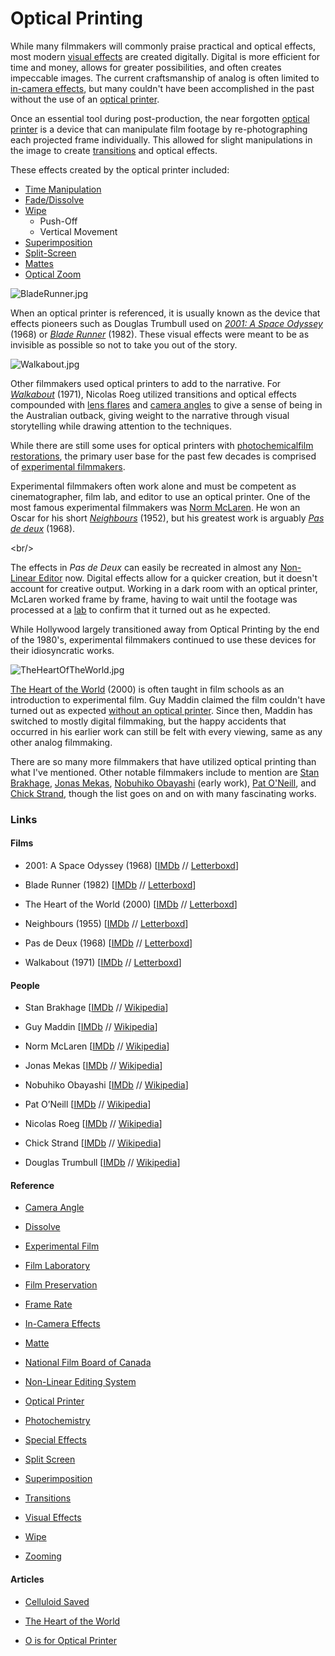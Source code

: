 # Optical Printing

While many filmmakers will commonly praise practical and optical effects, most modern [visual effects](https://en.wikipedia.org/wiki/Visual_effects) are created digitally. Digital is more efficient for time and money, allows for greater possibilities, and often creates impeccable images. The current craftsmanship of analog is often limited to [in-camera effects](https://en.wikipedia.org/wiki/In-camera_effect), but many couldn't have been accomplished in the past without the use of an [optical printer](https://en.wikipedia.org/wiki/Optical_printer).

Once an essential tool during post-production, the near forgotten [optical printer](https://cinefex.com/blog/optical-printer/) is a device that can manipulate film footage by re-photographing each projected frame individually. This allowed for slight manipulations in the image to create [transitions](https://en.wikipedia.org/wiki/Film_transition) and optical effects.

These effects created by the optical printer included:

- [Time Manipulation](https://en.wikipedia.org/wiki/Frame_rate)
- [Fade/Dissolve](https://en.wikipedia.org/wiki/Dissolve_\(filmmaking\))
- [Wipe](https://en.wikipedia.org/wiki/Wipe_\(transition\))
    - Push-Off
    - Vertical Movement
- [Superimposition](https://en.wikipedia.org/wiki/Superimposition)
- [Split-Screen](https://en.wikipedia.org/wiki/Split_screen_\(video_production\))
- [Mattes](https://en.wikipedia.org/wiki/Matte_\(filmmaking\))
- [Optical Zoom](https://en.wikipedia.org/wiki/Zooming_\(filmmaking\))

![BladeRunner.jpg](https://images.squarespace-cdn.com/content/v1/5e13b779a521ce05b02b31c9/1581141585958-FB2B6BDPFI3J9OXFYJWK/BladeRunner.jpg)

When an optical printer is referenced, it is usually known as the device that effects pioneers such as Douglas Trumbull used on [_2001: A Space Odyssey_](https://letterboxd.com/film/2001-a-space-odyssey/) (1968) or [_Blade Runner_](https://letterboxd.com/film/blade-runner/) (1982). These visual effects were meant to be as invisible as possible so not to take you out of the story.

![Walkabout.jpg](https://images.squarespace-cdn.com/content/v1/5e13b779a521ce05b02b31c9/1581445941059-125CIQZ7AJSR9O924LPS/Walkabout.jpg)

Other filmmakers used optical printers to add to the narrative. For [_Walkabout_](https://en.wikipedia.org/wiki/Special_effect) (1971), Nicolas Roeg utilized transitions and optical effects compounded with [lens flares](https://en.wikipedia.org/wiki/Photochemistry) and [camera angles](https://en.wikipedia.org/wiki/Camera_angle) to give a sense of being in the Australian outback, giving weight to the narrative through visual storytelling while drawing attention to the techniques.

While there are still some uses for optical printers with [photochemical](https://en.wikipedia.org/wiki/Photochemistry)[film restorations](https://en.wikipedia.org/wiki/Film_preservation), the primary user base for the past few decades is comprised of [experimental filmmakers](https://en.wikipedia.org/wiki/Experimental_film).

Experimental filmmakers often work alone and must be competent as cinematographer, film lab, and editor to use an optical printer. One of the most famous experimental filmmakers was [Norm McLaren](https://en.wikipedia.org/wiki/Norman_McLaren). He won an Oscar for his short [_Neighbours_](https://letterboxd.com/film/neighbours/) (1952), but his greatest work is arguably [_Pas de deux_](https://letterboxd.com/film/pas-de-deux/) (1968).

&lt;br/&gt;

The effects in _Pas de Deux_ can easily be recreated in almost any [Non-Linear Editor](https://en.wikipedia.org/wiki/Non-linear_editing_system) now. Digital effects allow for a quicker creation, but it doesn't account for creative output. Working in a dark room with an optical printer, McLaren worked frame by frame, having to wait until the footage was processed at a [lab](https://en.wikipedia.org/wiki/Film_laboratory) to confirm that it turned out as he expected.

While Hollywood largely transitioned away from Optical Printing by the end of the 1980's, experimental filmmakers continued to use these devices for their idiosyncratic works.

![TheHeartOfTheWorld.jpg](https://images.squarespace-cdn.com/content/v1/5e13b779a521ce05b02b31c9/1581449045892-GOAENHSNYY5W5V8TK0M7/TheHeartOfTheWorld.jpg)

[The Heart of the World](https://letterboxd.com/film/the-heart-of-the-world/) (2000) is often taught in film schools as an introduction to experimental film. Guy Maddin claimed the film couldn't have turned out as expected [without an optical printer](https://guy-maddin.com/projects/the-heart-of-the-world/). Since then, Maddin has switched to mostly digital filmmaking, but the happy accidents that occurred in his earlier work can still be felt with every viewing, same as any other analog filmmaking.

There are so many more filmmakers that have utilized optical printing than what I've mentioned. Other notable filmmakers include to mention are [Stan Brakhage](https://www.imdb.com/name/nm0104132/), [Jonas Mekas](https://www.imdb.com/name/nm0577263/), [Nobuhiko Obayashi](https://www.imdb.com/name/nm0643171/) (early work), [Pat O'Neill](https://www.imdb.com/name/nm0642271/), and [Chick Strand](https://www.imdb.com/name/nm0833247/), though the list goes on and on with many fascinating works.

### Links

#### Films

- 2001: A Space Odyssey (1968) [[IMDb](https://www.imdb.com/title/tt0062622/reference) // [Letterboxd](https://letterboxd.com/film/2001-a-space-odyssey/)]
    
- Blade Runner (1982) [[IMDb](https://www.imdb.com/title/tt0083658/reference) // [Letterboxd](https://letterboxd.com/film/blade-runner/)]
    
- The Heart of the World (2000) [[IMDb](https://www.imdb.com/title/tt0260948/reference) // [Letterboxd](https://letterboxd.com/film/the-heart-of-the-world/)]
    
- Neighbours (1955) [[IMDb](https://www.imdb.com/title/tt0044958/reference) // [Letterboxd](https://letterboxd.com/film/neighbours/)]
    
- Pas de Deux (1968) [[IMDb](https://www.imdb.com/title/tt0063417/reference) // [Letterboxd](https://letterboxd.com/film/pas-de-deux/)]
    
- Walkabout (1971) [[IMDb](https://www.imdb.com/title/tt0067959/reference) // [Letterboxd](https://letterboxd.com/film/walkabout/)]
    

#### People

- Stan Brakhage [[IMDb](https://www.imdb.com/name/nm0104132/) // [Wikipedia](https://www.imdb.com/name/nm0833247/)]
    
- Guy Maddin [[IMDb](https://www.imdb.com/name/nm0534665/) // [Wikipedia](https://en.wikipedia.org/wiki/Guy_Maddin)]
    
- Norm McLaren [[IMDb](https://www.imdb.com/name/nm0572235/) // [Wikipedia](https://en.wikipedia.org/wiki/Norman_McLaren)]
    
- Jonas Mekas [[IMDb](https://www.imdb.com/name/nm0577263/) // [Wikipedia](https://en.wikipedia.org/wiki/Jonas_Mekas)]
    
- Nobuhiko Obayashi [[IMDb](https://www.imdb.com/name/nm0643171/) // [Wikipedia](https://en.wikipedia.org/wiki/Nobuhiko_Obayashi)]
    
- Pat O’Neill [[IMDb](https://www.imdb.com/name/nm0642271/) // [Wikipedia](https://en.wikipedia.org/wiki/Pat_O%27Neill_\(filmmaker\))]
    
- Nicolas Roeg [[IMDb](https://www.imdb.com/name/nm0001676/) // [Wikipedia](https://en.wikipedia.org/wiki/Nicolas_Roeg)]
    
- Chick Strand [[IMDb](https://www.imdb.com/name/nm0833247/) // [Wikipedia](https://en.wikipedia.org/wiki/Chick_Strand)]
    
- Douglas Trumbull [[IMDb](https://www.imdb.com/name/nm0874320/) // [Wikipedia](https://en.wikipedia.org/wiki/Douglas_Trumbull)]
    

#### Reference

- [Camera Angle](https://en.wikipedia.org/wiki/Camera_angle)
    
- [Dissolve](https://en.wikipedia.org/wiki/Dissolve_\(filmmaking\))
    
- [Experimental Film](https://en.wikipedia.org/wiki/Experimental_film)
    
- [Film Laboratory](https://en.wikipedia.org/wiki/Film_laboratory)
    
- [Film Preservation](https://en.wikipedia.org/wiki/Film_preservation)
    
- [Frame Rate](https://en.wikipedia.org/wiki/Frame_rate)
    
- [In-Camera Effects](https://en.wikipedia.org/wiki/In-camera_effect)
    
- [Matte](https://en.wikipedia.org/wiki/Matte_\(filmmaking\))
    
- [National Film Board of Canada](https://en.wikipedia.org/wiki/National_Film_Board_of_Canada)
    
- [Non-Linear Editing System](https://en.wikipedia.org/wiki/Non-linear_editing_system)
    
- [Optical Printer](https://en.wikipedia.org/wiki/Optical_printer)
    
- [Photochemistry](https://en.wikipedia.org/wiki/Photochemistry)
    
- [Special Effects](https://en.wikipedia.org/wiki/Special_effect)
    
- [Split Screen](https://en.wikipedia.org/wiki/Split_screen_\(video_production\))
    
- [Superimposition](https://en.wikipedia.org/wiki/Superimposition)
    
- [Transitions](https://en.wikipedia.org/wiki/Film_transition)
    
- [Visual Effects](https://en.wikipedia.org/wiki/Visual_effects)
    
- [Wipe](https://en.wikipedia.org/wiki/Wipe_\(transition\))
    
- [Zooming](https://en.wikipedia.org/wiki/Zooming_\(filmmaking\))
    

#### Articles

- [Celluloid Saved](https://nofilmschool.com/celluloid-saved)
    
- [The Heart of the World](https://guy-maddin.com/projects/the-heart-of-the-world/)
    
- [O is for Optical Printer](https://cinefex.com/blog/optical-printer/)